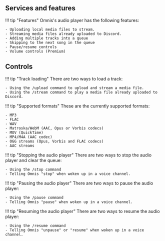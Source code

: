## Services and features

!!! tip "Features"
	Omnis's audio player has the following features:
	
	- Uploading local media files to stream.
	- Streaming media files already uploaded to Discord.
	- Adding multiple tracks into a queue
	- Skipping to the next song in the queue
	- Pause/resume controls
	- Volume controls (Premium)
	
## Controls

!!! tip "Track loading"
	There are two ways to load a track:
	
	- Using the /upload command to upload and stream a media file.
	- Using the /stream command to play a media file already uploaded to Discord.
	
!!! tip "Supported formats"
	These are the currently supported formats:
	
	- MP3
	- FLAC
	- WAV
	- Matroska/WebM (AAC, Opus or Vorbis codecs)
	- MOV (QuickTime)
	- MP4/M4A (AAC codec)
	- OGG streams (Opus, Vorbis and FLAC codecs)
	- AAC streams
	
!!! tip "Stopping the audio player"
	There are two ways to stop the audio player and clear the queue:
	
	- Using the /stop command
	- Telling Omnis "stop" when woken up in a voice channel.
	
!!! tip "Pausing the audio player"
	There are two ways to pause the audio player:
	
	- Using the /pause command
	- Telling Omnis "pause" when woken up in a voice channel.
	
!!! tip "Resuming the audio player"
	There are two ways to resume the audio player:
	
	- Using the /resume command
	- Telling Omnis "unpause" or "resume" when woken up in a voice channel.